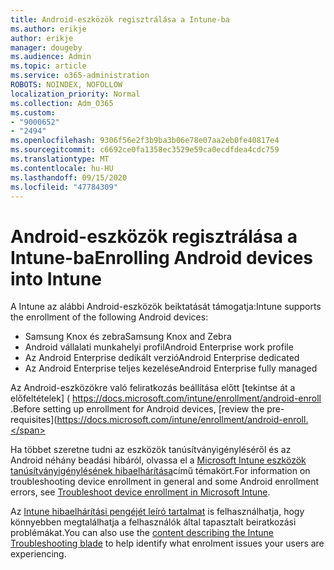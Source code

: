 ```yaml
---
title: Android-eszközök regisztrálása a Intune-ba
ms.author: erikje
author: erikje
manager: dougeby
ms.audience: Admin
ms.topic: article
ms.service: o365-administration
ROBOTS: NOINDEX, NOFOLLOW
localization_priority: Normal
ms.collection: Adm_O365
ms.custom:
- "9000652"
- "2494"
ms.openlocfilehash: 9306f56e2f3b9ba3b06e78e07aa2eb0fe40817e4
ms.sourcegitcommit: c6692ce0fa1358ec3529e59ca0ecdfdea4cdc759
ms.translationtype: MT
ms.contentlocale: hu-HU
ms.lasthandoff: 09/15/2020
ms.locfileid: "47784309"
---
```

# <a name="enrolling-android-devices-into-intune"></a><span data-ttu-id="44c7c-102">Android-eszközök regisztrálása a Intune-ba</span><span class="sxs-lookup"><span data-stu-id="44c7c-102">Enrolling Android devices into Intune</span></span>

<span data-ttu-id="44c7c-103">A Intune az alábbi Android-eszközök beiktatását támogatja:</span><span class="sxs-lookup"><span data-stu-id="44c7c-103">Intune supports the enrollment of the following Android devices:</span></span>
- <span data-ttu-id="44c7c-104">Samsung Knox és zebra</span><span class="sxs-lookup"><span data-stu-id="44c7c-104">Samsung Knox and Zebra</span></span>
- <span data-ttu-id="44c7c-105">Android vállalati munkahelyi profil</span><span class="sxs-lookup"><span data-stu-id="44c7c-105">Android Enterprise work profile</span></span>
- <span data-ttu-id="44c7c-106">Az Android Enterprise dedikált verzió</span><span class="sxs-lookup"><span data-stu-id="44c7c-106">Android Enterprise dedicated</span></span>
- <span data-ttu-id="44c7c-107">Az Android Enterprise teljes kezelése</span><span class="sxs-lookup"><span data-stu-id="44c7c-107">Android Enterprise fully managed</span></span>

<span data-ttu-id="44c7c-108">Az Android-eszközökre való feliratkozás beállítása előtt [tekintse át a előfeltételek] ( https://docs.microsoft.com/intune/enrollment/android-enroll .</span><span class="sxs-lookup"><span data-stu-id="44c7c-108">Before setting up enrollment for Android devices, [review the pre-requisites](https://docs.microsoft.com/intune/enrollment/android-enroll.</span></span>

<span data-ttu-id="44c7c-109">Ha többet szeretne tudni az eszközök tanúsítványigényléséről és az Android néhány beadási hibáról, olvassa el a [Microsoft Intune eszközök tanúsítványigénylésének hibaelhárítása](https://docs.microsoft.com/intune/enrollment/troubleshoot-device-enrollment-in-intune)című témakört.</span><span class="sxs-lookup"><span data-stu-id="44c7c-109">For information on troubleshooting device enrollment in general and some Android enrollment errors,  see [Troubleshoot device enrollment in Microsoft Intune](https://docs.microsoft.com/intune/enrollment/troubleshoot-device-enrollment-in-intune).</span></span>

<span data-ttu-id="44c7c-110">Az [Intune hibaelhárítási pengéjét leíró tartalmat](https://docs.microsoft.com/intune/fundamentals/help-desk-operators) is felhasználhatja, hogy könnyebben megtalálhatja a felhasználók által tapasztalt beiratkozási problémákat.</span><span class="sxs-lookup"><span data-stu-id="44c7c-110">You can also use the [content describing the Intune Troubleshooting blade](https://docs.microsoft.com/intune/fundamentals/help-desk-operators) to help identify what enrolment issues your users are experiencing.</span></span>





